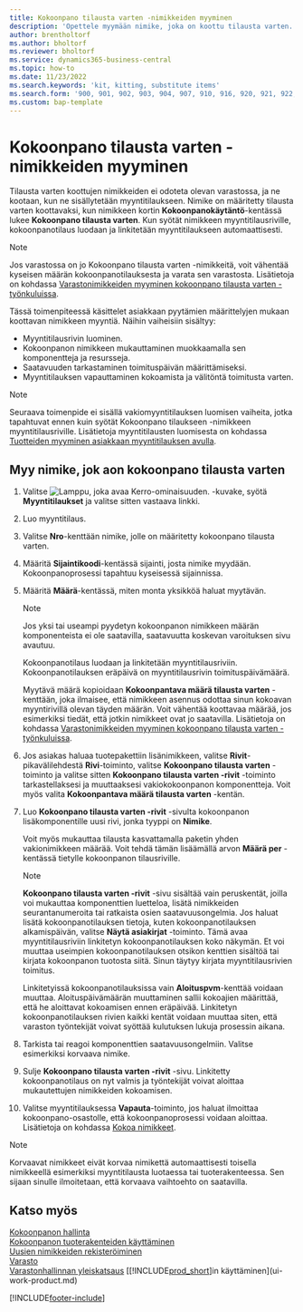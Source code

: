 ```yaml
---
title: Kokoonpano tilausta varten -nimikkeiden myyminen
description: 'Opettele myymään nimike, joka on koottu tilausta varten.'
author: brentholtorf
ms.author: bholtorf
ms.reviewer: bholtorf
ms.service: dynamics365-business-central
ms.topic: how-to
ms.date: 11/23/2022
ms.search.keywords: 'kit, kitting, substitute items'
ms.search.form: '900, 901, 902, 903, 904, 907, 910, 916, 920, 921, 922, 923, 940, 941, 942, 930, 931, 932, 914, 915, 905'
ms.custom: bap-template
---
```

# Kokoonpano tilausta varten -nimikkeiden myyminen

Tilausta varten koottujen nimikkeiden ei odoteta olevan varastossa, ja ne kootaan, kun ne sisällytetään myyntitilaukseen. Nimike on määritetty tilausta varten koottavaksi, kun nimikkeen kortin **Kokoonpanokäytäntö**-kentässä lukee **Kokoonpano tilausta varten**. Kun syötät nimikkeen myyntitilausriville, kokoonpanotilaus luodaan ja linkitetään myyntitilaukseen automaattisesti.  

> [!NOTE]  
> Jos varastossa on jo Kokoonpano tilausta varten -nimikkeitä, voit vähentää kyseisen määrän kokoonpanotilauksesta ja varata sen varastosta. Lisätietoja on kohdassa [Varastonimikkeiden myyminen kokoonpano tilausta varten -työnkuluissa](assembly-how-to-sell-assemble-to-order-items-and-inventory-items-together.md).  

Tässä toimenpiteessä käsittelet asiakkaan pyytämien määrittelyjen mukaan koottavan nimikkeen myyntiä. Näihin vaiheisiin sisältyy: 

* Myyntitilausrivin luominen.
* Kokoonpanon nimikkeen mukauttaminen muokkaamalla sen komponentteja ja resursseja.
* Saatavuuden tarkastaminen toimituspäivän määrittämiseksi.
* Myyntitilauksen vapauttaminen kokoamista ja välitöntä toimitusta varten.  

> [!NOTE]  
> Seuraava toimenpide ei sisällä vakiomyyntitilauksen luomisen vaiheita, jotka tapahtuvat ennen kuin syötät Kokoonpano tilaukseen -nimikkeen myyntitilausriville. Lisätietoja myyntitilausten luomisesta on kohdassa [Tuotteiden myyminen asiakkaan myyntitilauksen avulla](sales-how-sell-products.md).  

## Myy nimike, jok aon kokoonpano tilausta varten

1. Valitse ![Lamppu, joka avaa Kerro-ominaisuuden.](media/ui-search/search_small.png "Kerro, mitä haluat tehdä") -kuvake, syötä **Myyntitilaukset** ja valitse sitten vastaava linkki.  
2. Luo myyntitilaus. 
3. Valitse **Nro**-kenttään nimike, jolle on määritetty kokoonpano tilausta varten.  
4. Määritä **Sijaintikoodi**-kentässä sijainti, josta nimike myydään. Kokoonpanoprosessi tapahtuu kyseisessä sijainnissa.  
5. Määritä **Määrä**-kentässä, miten monta yksikköä haluat myytävän.  

    > [!NOTE]  
    >  Jos yksi tai useampi pyydetyn kokoonpanon nimikkeen määrän komponenteista ei ole saatavilla, saatavuutta koskevan varoituksen sivu avautuu. <!-- Check whether the field help would be useful. For more information, see Assembly Availability.  -->

    Kokoonpanotilaus luodaan ja linkitetään myyntitilausriviin. Kokoonpanotilauksen eräpäivä on myyntitilausrivin toimituspäivämäärä.  

    Myytävä määrä kopioidaan **Kokoonpantava määrä tilausta varten** -kenttään, joka ilmaisee, että nimikkeen asennus odottaa sinun kokoavan myyntirivillä olevan täyden määrän. Voit vähentää koottavaa määrää, jos esimerkiksi tiedät, että jotkin nimikkeet ovat jo saatavilla. Lisätietoja on kohdassa [Varastonimikkeiden myyminen kokoonpano tilausta varten -työnkuluissa](assembly-how-to-sell-inventory-items-in-assemble-to-order-flows.md).  

6. Jos asiakas haluaa tuotepakettiin lisänimikkeen, valitse **Rivit**-pikavälilehdestä **Rivi**-toiminto, valitse **Kokoonpano tilausta varten** -toiminto ja valitse sitten **Kokoonpano tilausta varten -rivit** -toiminto tarkastellaksesi ja muuttaaksesi vakiokokoonpanon komponentteja. Voit myös valita **Kokoonpantava määrä tilausta varten** -kentän.  
7. Luo **Kokoonpano tilausta varten -rivit** -sivulta kokoonpanon lisäkomponentille uusi rivi, jonka tyyppi on **Nimike**.  

    Voit myös mukauttaa tilausta kasvattamalla paketin yhden vakionimikkeen määrää. Voit tehdä tämän lisäämällä arvon **Määrä per** -kentässä tietylle kokoonpanon tilausriville.  

    > [!NOTE]  
    >  **Kokoonpano tilausta varten -rivit** -sivu sisältää vain peruskentät, joilla voi mukauttaa komponenttien luetteloa, lisätä nimikkeiden seurantanumeroita tai ratkaista osien saatavuusongelmia. Jos haluat lisätä kokoonpanotilauksen tietoja, kuten kokoonpanotilauksen alkamispäivän, valitse **Näytä asiakirjat** -toiminto. Tämä avaa myyntitilausriviin linkitetyn kokoonpanotilauksen koko näkymän. Et voi muuttaa useimpien kokoonpanotilauksen otsikon kenttien sisältöä tai kirjata kokoonpanon tuotosta siitä. Sinun täytyy kirjata myyntitilausrivien toimitus.  
    >
    >  Linkitetyissä kokoonpanotilauksissa vain **Aloituspvm**-kenttää voidaan muuttaa. Aloituspäivämäärän muuttaminen sallii kokoajien määrittää, että he aloittavat kokoamisen ennen eräpäivää. Linkitetyn kokoonpanotilauksen rivien kaikki kentät voidaan muuttaa siten, että varaston työntekijät voivat syöttää kulutuksen lukuja prosessin aikana.  

8. Tarkista tai reagoi komponenttien saatavuusongelmiin. Valitse esimerkiksi korvaava nimike.  
9. Sulje **Kokoonpano tilausta varten -rivit** -sivu. Linkitetty kokoonpanotilaus on nyt valmis ja työntekijät voivat aloittaa mukautettujen nimikkeiden kokoamisen.  
10. Valitse myyntitilauksessa **Vapauta**-toiminto, jos haluat ilmoittaa kokoonpano-osastolle, että kokoonpanoprosessi voidaan aloittaa. Lisätietoja on kohdassa [Kokoa nimikkeet](assembly-how-to-assemble-items.md).  

> [!NOTE]  
> Korvaavat nimikkeet eivät korvaa nimikettä automaattisesti toisella nimikkeellä esimerkiksi myyntitilausta luotaessa tai tuoterakenteessa. Sen sijaan sinulle ilmoitetaan, että korvaava vaihtoehto on saatavilla.

## Katso myös

[Kokoonpanon hallinta](assembly-assemble-items.md)  
[Kokoonpanon tuoterakenteiden käyttäminen](assembly-how-work-assembly-boms.md)  
[Uusien nimikkeiden rekisteröiminen](inventory-how-register-new-items.md)  
[Varasto](inventory-manage-inventory.md)  
[Varastonhallinnan yleiskatsaus](design-details-warehouse-management.md)
[[!INCLUDE[prod_short](includes/prod_short.md)]in käyttäminen](ui-work-product.md)  

[!INCLUDE[footer-include](includes/footer-banner.md)]